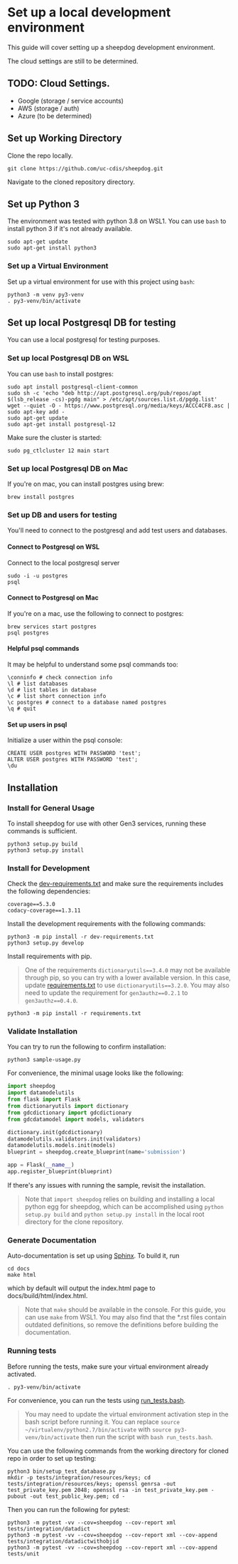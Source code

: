 # Set up a local development environment

This guide will cover setting up a sheepdog development environment.

The cloud settings are still to be determined.

## TODO: Cloud Settings.

* Google (storage / service accounts)
* AWS (storage / auth)
* Azure (to be determined)

## Set up Working Directory

Clone the repo locally.

```console
git clone https://github.com/uc-cdis/sheepdog.git
```

Navigate to the cloned repository directory.

## Set up Python 3

The environment was tested with python 3.8 on WSL1.  You can use `bash` to install python 3 if it's not already available.

```console
sudo apt-get update
sudo apt-get install python3
```

### Set up a Virtual Environment

Set up a virtual environment for use with this project using `bash`:

```console
python3 -m venv py3-venv
. py3-venv/bin/activate
```

## Set up local Postgresql DB for testing

You can use a local postgresql for testing purposes.

### Set up local Postgresql DB on WSL

You can use `bash` to install postgres:

```console
sudo apt install postgresql-client-common
sudo sh -c 'echo "deb http://apt.postgresql.org/pub/repos/apt $(lsb_release -cs)-pgdg main" > /etc/apt/sources.list.d/pgdg.list'
wget --quiet -O - https://www.postgresql.org/media/keys/ACCC4CF8.asc | sudo apt-key add -
sudo apt-get update
sudo apt-get install postgresql-12
```

Make sure the cluster is started:

```console
sudo pg_ctlcluster 12 main start
```

### Set up local Postgresql DB on Mac

If you're on mac, you can install postgres using brew:

```console
brew install postgres
```

### Set up DB and users for testing

You'll need to connect to the postgresql and add test users and databases.

#### Connect to Postgresql on WSL

Connect to the local postgresql server

```console
sudo -i -u postgres
psql
```

#### Connect to Postgresql on Mac

If you're on a mac, use the following to connect to postgres:

```console
brew services start postgres
psql postgres
```

#### Helpful psql commands
It may be helpful to understand some psql commands too:

```console
\conninfo # check connection info
\l # list databases
\d # list tables in database
\c # list short connection info
\c postgres # connect to a database named postgres
\q # quit
```

#### Set up users in psql

Initialize a user within the psql console:

```console
CREATE USER postgres WITH PASSWORD 'test';
ALTER USER postgres WITH PASSWORD 'test';
\du
```

## Installation

### Install for General Usage

To install sheepdog for use with other Gen3 services, running these commands is sufficient.

```console
python3 setup.py build
python3 setup.py install
```

### Install for Development

Check the [dev-requirements.txt](https://github.com/uc-cdis/sheepdog/blob/master/dev-requirements.txt) and make sure the requirements includes the following dependencies:

```
coverage==5.3.0
codacy-coverage==1.3.11
```

Install the development requirements with the following commands:

```console
python3 -m pip install -r dev-requirements.txt
python3 setup.py develop
```

Install requirements with pip.

> One of the requirements `dictionaryutils==3.4.0` may not be available through pip, so you can try with a lower available version.  In this case, update [requirements.txt](https://github.com/uc-cdis/sheepdog/blob/master/requirements.txt) to use `dictionaryutils==3.2.0`.  You may also need to update the requirement for `gen3authz==0.2.1` to `gen3authz==0.4.0`.

```console
python3 -m pip install -r requirements.txt
```

### Validate Installation

You can try to run the following to confirm installation:

```console
python3 sample-usage.py
```

For convenience, the minimal usage looks like the following:

```python
import sheepdog
import datamodelutils
from flask import Flask
from dictionaryutils import dictionary
from gdcdictionary import gdcdictionary
from gdcdatamodel import models, validators

dictionary.init(gdcdictionary)
datamodelutils.validators.init(validators)
datamodelutils.models.init(models)
blueprint = sheepdog.create_blueprint(name='submission')

app = Flask(__name__)
app.register_blueprint(blueprint)
```

If there's any issues with running the sample, revisit the installation.

> Note that `import sheepdog` relies on building and installing a local python egg for sheepdog, which can be accomplished using `python setup.py build` and `python setup.py install` in the local root directory for the clone repository.

### Generate Documentation

Auto-documentation is set up using [Sphinx](http://www.sphinx-doc.org/en/stable/). To build it, run

```console
cd docs
make html
```

which by default will output the index.html page to docs/build/html/index.html.

> Note that `make` should be available in the console.  For this guide, you can use `make` from WSL1.  You may also find that the *.rst files contain outdated definitions, so remove the definitions before building the documentation.

### Running tests

Before running the tests, make sure your virtual environment already activated.

```console
. py3-venv/bin/activate
```

For convenience, you can run the tests using [run_tests.bash](https://github.com/uc-cdis/sheepdog/blob/master/run_tests.bash).
> You may need to update the virtual environment activation step in the bash script before running it.  You can replace `source ~/virtualenv/python2.7/bin/activate` with `source py3-venv/bin/activate` then run the script with `bash run_tests.bash`.

You can use the following commands from the working directory for cloned repo in order to set up testing:

```console
python3 bin/setup_test_database.py
mkdir -p tests/integration/resources/keys; cd tests/integration/resources/keys; openssl genrsa -out test_private_key.pem 2048; openssl rsa -in test_private_key.pem -pubout -out test_public_key.pem; cd -
```

Then you can run the following for pytest:

```console
python3 -m pytest -vv --cov=sheepdog --cov-report xml tests/integration/datadict
python3 -m pytest -vv --cov=sheepdog --cov-report xml --cov-append tests/integration/datadictwithobjid
python3 -m pytest -vv --cov=sheepdog --cov-report xml --cov-append tests/unit
```

